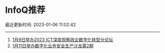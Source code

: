 # InfoQ推荐

最近更新时间: 2023-01-06 11:02:42

--- 
1. [1月9日举办2023 ICT深度观察政企数字化转型分论坛](https://www.infoq.cn/article/6d18bb25abba45707c1fd5724) 
2. [1月11日举办数字化业务安全生产沙龙第2期](https://www.infoq.cn/article/add2bcea669d98025d85830d2) 
